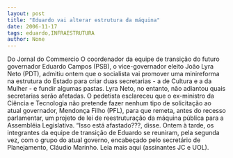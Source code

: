 ```yaml
---
layout: post
title: "Eduardo vai alterar estrutura da máquina"
date: 2006-11-17
tags: eduardo,INFRAESTRUTURA
author: None
---
```

Do Jornal do Commercio
O coordenador da equipe de transição do futuro governador Eduardo Campos (PSB), o vice-governador eleito João Lyra Neto (PDT), admitiu ontem que o socialista vai promover uma minireforma na estrutura do Estado para criar duas secretarias - a de Cultura e a da Mulher - e fundir algumas pastas. Lyra Neto, no entanto, não adiantou quais secretarias serão afetadas. O pedetista esclareceu que o ex-ministro da Ciência e Tecnologia não pretende fazer nenhum tipo de solicitação ao atual governador, Mendonça Filho (PFL), para que remeta, antes do recesso parlamentar, um projeto de lei de reestruturação da máquina pública para a Assembléia Legislativa. “Isso está afastado???, disse. Ontem à tarde, os integrantes da equipe de transição de Eduardo se reuniram, pela segunda vez, com o grupo do atual governo, encabeçado pelo secretário de Planejamento, Cláudio Marinho.
Leia mais aqui (assinantes JC e UOL). 